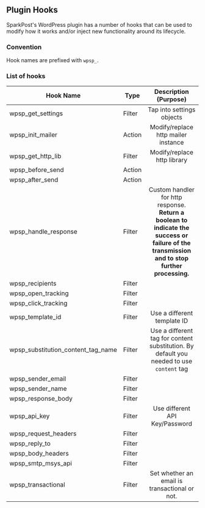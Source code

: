 ## Plugin Hooks
SparkPost's WordPress plugin has a number of hooks that can be used to modify how it works and/or inject new functionality around its lifecycle.

### Convention
Hook names are prefixed with `wpsp_`.

### List of hooks

| Hook Name                    | Type |  Description (Purpose)
| -------------                |-------------|:----------------:|
| wpsp_get_settings            | Filter   | Tap into settings objects  
| wpsp_init_mailer             | Action   | Modify/replace http mailer instance
| wpsp_get_http_lib            | Filter   | Modify/replace http library
| wpsp_before_send             | Action   |
| wpsp_after_send              | Action   |   
| wpsp_handle_response         | Filter   |  Custom handler for http response. **Return a boolean to indicate the success or failure of the transmission and to stop further processing.**
| wpsp_recipients              | Filter   |
| wpsp_open_tracking           | Filter   |   
| wpsp_click_tracking          | Filter   |
| wpsp_template_id             | Filter   |  Use a different template ID
| wpsp_substitution_content_tag_name| Filter   |  Use a different tag for content substitution. By default you needed to use `content` tag
| wpsp_sender_email            | Filter   |
| wpsp_sender_name             | Filter   |
| wpsp_response_body           | Filter   |
| wpsp_api_key                 | Filter   |  Use different API Key/Password
| wpsp_request_headers         | Filter   |
| wpsp_reply_to                | Filter   |
| wpsp_body_headers            | Filter   |   
| wpsp_smtp_msys_api           | Filter   |
| wpsp_transactional           | Filter   | Set whether an email is transactional or not. 
